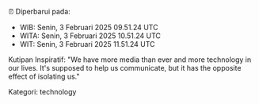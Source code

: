⏰ Diperbarui pada:
- WIB: Senin, 3 Februari 2025 09.51.24 UTC
- WITA: Senin, 3 Februari 2025 10.51.24 UTC
- WIT: Senin, 3 Februari 2025 11.51.24 UTC

Kutipan Inspiratif:
"We have more media than ever and more technology in our lives. It's supposed to help us communicate, but it has the opposite effect of isolating us."


Kategori: technology

